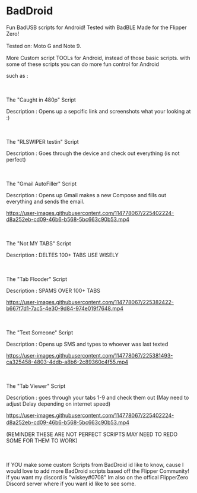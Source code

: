 # BadDroid
Fun BadUSB scripts for Android! Tested with BadBLE Made for the Flipper Zero!

Tested on: 
Moto G and
Note 9.
ㅤㅤ

More Custom script TOOLs for Android, instead of those basic scripts.
with some of these scripts you can do more fun control for Android 


such as :

ㅤ

The "Caught in 480p" Script

Description : Opens up a sepcific link and screenshots what your looking at :)

ㅤ

The "RLSWIPER testin" Script

Description : Goes through the device and check out everything (is not perfect)

ㅤ

The "Gmail AutoFiller" Script

Description : Opens up Gmail makes a new Compose and fills out everything and sends the email.

https://user-images.githubusercontent.com/114778067/225402224-d8a252eb-cd09-46b6-b568-5bc663c90b53.mp4



ㅤ

The "Not MY TABS" Script

Description : DELTES 100+ TABS USE WISELY 


ㅤ

The "Tab Flooder" Script

Description : SPAMS OVER 100+ TABS

https://user-images.githubusercontent.com/114778067/225382422-b667f7d1-7ac5-4e30-9d84-974e019f7648.mp4


ㅤ

The "Text Someone" Script

Description : Opens up SMS and types to whoever was last texted

https://user-images.githubusercontent.com/114778067/225381493-ca325458-4803-4ddb-a8b6-2c89360c4f55.mp4


ㅤㅤ

The "Tab Viewer" Script

Description : goes through your tabs 1-9 and check them out (May need to adjust Delay depending on internet speed)

https://user-images.githubusercontent.com/114778067/225402224-d8a252eb-cd09-46b6-b568-5bc663c90b53.mp4
ㅤ
ㅤ

(REMINDER THESE ARE NOT PERFECT SCRIPTS MAY NEED TO REDO SOME FOR THEM TO WORK)




ㅤ

If YOU make some custom Scripts from BadDroid id like to know, cause I would love to add more BadDroid scripts based off the Flipper Community! 
if you want my discord is "wiskey#0708"
Im also on the offical FlipperZero Discord server where if you want id like to see some.

